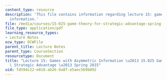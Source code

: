 ```yaml
---
content_type: resource
description: 'This file contains information regarding lecture 15: games with asymmetric
  information.'
file: /media/courses/15-025-game-theory-for-strategic-advantage-spring-2015/fd594c22e018ab269a8fe5aec569b092_MIT15_025S15_Lec_15.pdf
file_type: application/pdf
learning_resource_types:
- Lecture Notes
ocw_type: OCWFile
parent_title: Lecture Notes
parent_type: CourseSection
resourcetype: Document
title: "Lecture 15: Games with Asymmetric Information \u2013 15.025 Game Theory for\
  \ Strategic Advantage \u2013 Spring 2015"
uid: fd594c22-e018-ab26-9a8f-e5aec569b092
---
```

